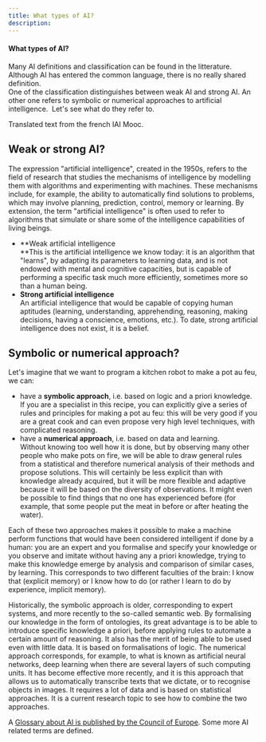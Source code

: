 ```yaml
---
title: What types of AI?
description:
---
```

#### What types of AI?

Many AI definitions and classification can be found in the litterature. Although AI has entered the common language, there is no really shared definition.  
One of the classification distinguishes between weak AI and strong AI. An other one refers to symbolic or numerical approaches to artificial intelligence.  Let's see what do they refer to.

Translated text from the french IAI Mooc.

Weak or strong AI?
------------------

The expression "artificial intelligence", created in the 1950s, refers to the field of research that studies the mechanisms of intelligence by modelling them with algorithms and experimenting with machines. These mechanisms include, for example, the ability to automatically find solutions to problems, which may involve planning, prediction, control, memory or learning. By extension, the term "artificial intelligence" is often used to refer to algorithms that simulate or share some of the intelligence capabilities of living beings.

*   **Weak artificial intelligence  
    **This is the artificial intelligence we know today: it is an algorithm that "learns", by adapting its parameters to learning data, and is not endowed with mental and cognitive capacities, but is capable of performing a specific task much more efficiently, sometimes more so than a human being.
*   **Strong artificial intelligence**  
    An artificial intelligence that would be capable of copying human aptitudes (learning, understanding, apprehending, reasoning, making decisions, having a conscience, emotions, etc.). To date, strong artificial intelligence does not exist, it is a belief.

Symbolic or numerical approach?
-------------------------------

Let's imagine that we want to program a kitchen robot to make a pot au feu, we can:

*   have a **symbolic approach**, i.e. based on logic and a priori knowledge.  
    If you are a specialist in this recipe, you can explicitly give a series of rules and principles for making a pot au feu: this will be very good if you are a great cook and can even propose very high level techniques, with complicated reasoning.
*   have a **numerical approach**, i.e. based on data and learning.  
    Without knowing too well how it is done, but by observing many other people who make pots on fire, we will be able to draw general rules from a statistical and therefore numerical analysis of their methods and propose solutions. This will certainly be less explicit than with knowledge already acquired, but it will be more flexible and adaptive because it will be based on the diversity of observations. It might even be possible to find things that no one has experienced before (for example, that some people put the meat in before or after heating the water).

Each of these two approaches makes it possible to make a machine perform functions that would have been considered intelligent if done by a human: you are an expert and you formalise and specify your knowledge or you observe and imitate without having any a priori knowledge, trying to make this knowledge emerge by analysis and comparison of similar cases, by learning. This corresponds to two different faculties of the brain: I know that (explicit memory) or I know how to do (or rather I learn to do by experience, implicit memory).  

Historically, the symbolic approach is older, corresponding to expert systems, and more recently to the so-called semantic web. By formalising our knowledge in the form of ontologies, its great advantage is to be able to introduce specific knowledge a priori, before applying rules to automate a certain amount of reasoning. It also has the merit of being able to be used even with little data. It is based on formalisations of logic. The numerical approach corresponds, for example, to what is known as artificial neural networks, deep learning when there are several layers of such computing units. It has become effective more recently, and it is this approach that allows us to automatically transcribe texts that we dictate, or to recognise objects in images. It requires a lot of data and is based on statistical approaches. It is a current research topic to see how to combine the two approaches.  


A [Glossary about AI is published by the Council of Europe](https://www.coe.int/en/web/artificial-intelligence/glossary). Some more AI related terms are defined.
